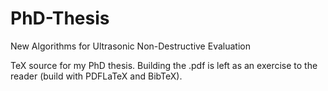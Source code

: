 # PhD-Thesis
New Algorithms for Ultrasonic Non-Destructive Evaluation

TeX source for my PhD thesis. Building the .pdf is left as an exercise to the reader (build with PDFLaTeX and BibTeX).
